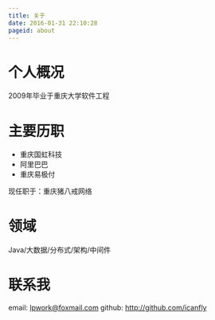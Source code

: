 ```yaml
---
title: 关于
date: 2016-01-31 22:10:28
pageid: about
---
```


# 个人概况

2009年毕业于重庆大学软件工程


# 主要历职

- 重庆国虹科技
- 阿里巴巴
- 重庆易极付

现任职于：重庆猪八戒网络

# 领域

Java/大数据/分布式/架构/中间件

# 联系我

email: lpwork@foxmail.com
github: http://github.com/icanfly
